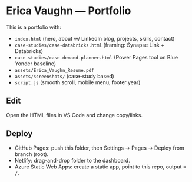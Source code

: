 # Erica Vaughn — Portfolio

This is a portfolio with:
- `index.html` (hero, about w/ LinkedIn blog, projects, skills, contact)
- `case-studies/case-databricks.html` (framing: Synapse Link + Databricks)
- `case-studies/case-demand-planner.html` (Power Pages tool on Blue Yonder baseline)
- `assets/Erica_Vaughn_Resume.pdf` 
- `assets/screenshots/` (case-study based)
- `script.js` (smooth scroll, mobile menu, footer year)

## Edit
Open the HTML files in VS Code and change copy/links. 

## Deploy
- GitHub Pages: push this folder, then Settings → Pages → Deploy from branch (root).
- Netlify: drag-and-drop folder to the dashboard.
- Azure Static Web Apps: create a static app, point to this repo, output = `/`.
